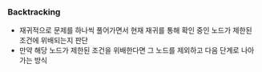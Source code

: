 ### Backtracking
- 재귀적으로 문제를 하나씩 풀어가면서 현재 재귀를 통해 확인 중인 노드가 제한된 조건에 위배되는지 판단
- 만약 해당 노드가 제한된 조건을 위배한다면 그 노드를 제외하고 다음 단계로 나아가는 방식
